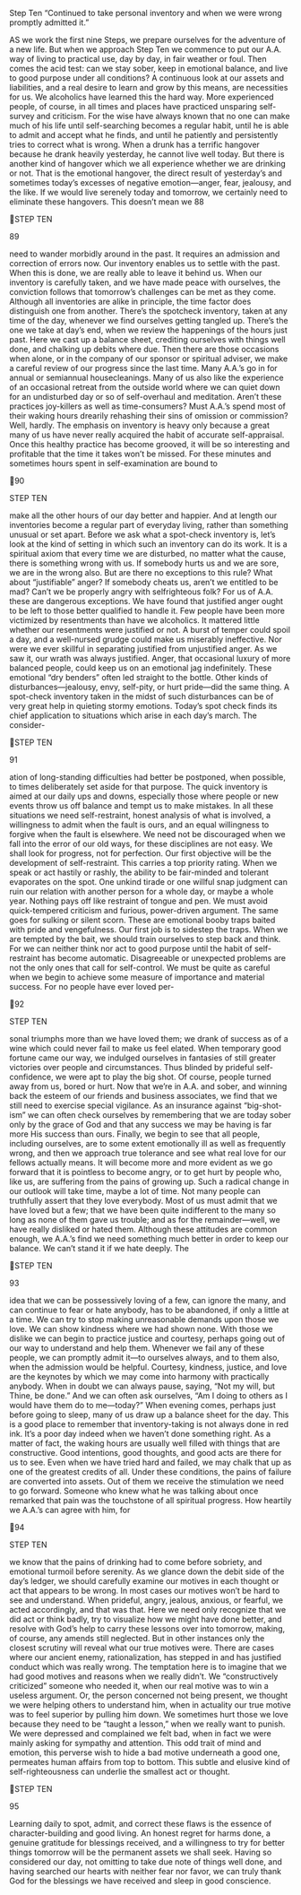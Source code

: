 Step Ten
“Continued to take personal inventory and when
we were wrong promptly admitted it.”

AS we work the first nine Steps, we prepare ourselves for
the adventure of a new life. But when we approach Step
Ten we commence to put our A.A. way of living to practical use, day by day, in fair weather or foul. Then comes the
acid test: can we stay sober, keep in emotional balance, and
live to good purpose under all conditions?
A continuous look at our assets and liabilities, and a real
desire to learn and grow by this means, are necessities for
us. We alcoholics have learned this the hard way. More experienced people, of course, in all times and places have
practiced unsparing self-survey and criticism. For the wise
have always known that no one can make much of his life
until self-searching becomes a regular habit, until he is able
to admit and accept what he finds, and until he patiently
and persistently tries to correct what is wrong.
When a drunk has a terrific hangover because he drank
heavily yesterday, he cannot live well today. But there is
another kind of hangover which we all experience whether
we are drinking or not. That is the emotional hangover, the
direct result of yesterday’s and sometimes today’s excesses
of negative emotion—anger, fear, jealousy, and the like. If
we would live serenely today and tomorrow, we certainly
need to eliminate these hangovers. This doesn’t mean we
88

STEP TEN

89

need to wander morbidly around in the past. It requires
an admission and correction of errors now. Our inventory
enables us to settle with the past. When this is done, we
are really able to leave it behind us. When our inventory is
carefully taken, and we have made peace with ourselves,
the conviction follows that tomorrow’s challenges can be
met as they come.
Although all inventories are alike in principle, the time
factor does distinguish one from another. There’s the spotcheck inventory, taken at any time of the day, whenever we
find ourselves getting tangled up. There’s the one we take at
day’s end, when we review the happenings of the hours just
past. Here we cast up a balance sheet, crediting ourselves
with things well done, and chalking up debits where due.
Then there are those occasions when alone, or in the company of our sponsor or spiritual adviser, we make a careful
review of our progress since the last time. Many A.A.’s go
in for annual or semiannual housecleanings. Many of us
also like the experience of an occasional retreat from the
outside world where we can quiet down for an undisturbed
day or so of self-overhaul and meditation.
Aren’t these practices joy-killers as well as time-consumers? Must A.A.’s spend most of their waking hours drearily rehashing their sins of omission or commission? Well,
hardly. The emphasis on inventory is heavy only because
a great many of us have never really acquired the habit of
accurate self-appraisal. Once this healthy practice has become grooved, it will be so interesting and profitable that
the time it takes won’t be missed. For these minutes and
sometimes hours spent in self-examination are bound to

90

STEP TEN

make all the other hours of our day better and happier.
And at length our inventories become a regular part of everyday living, rather than something unusual or set apart.
Before we ask what a spot-check inventory is, let’s look
at the kind of setting in which such an inventory can do its
work.
It is a spiritual axiom that every time we are disturbed,
no matter what the cause, there is something wrong with
us. If somebody hurts us and we are sore, we are in the
wrong also. But are there no exceptions to this rule? What
about “justifiable” anger? If somebody cheats us, aren’t we
entitled to be mad? Can’t we be properly angry with selfrighteous folk? For us of A.A. these are dangerous exceptions. We have found that justified anger ought to be left to
those better qualified to handle it.
Few people have been more victimized by resentments
than have we alcoholics. It mattered little whether our resentments were justified or not. A burst of temper could
spoil a day, and a well-nursed grudge could make us miserably ineffective. Nor were we ever skillful in separating
justified from unjustified anger. As we saw it, our wrath
was always justified. Anger, that occasional luxury of more
balanced people, could keep us on an emotional jag indefinitely. These emotional “dry benders” often led straight to
the bottle. Other kinds of disturbances—jealousy, envy,
self-pity, or hurt pride—did the same thing.
A spot-check inventory taken in the midst of such disturbances can be of very great help in quieting stormy
emotions. Today’s spot check finds its chief application to
situations which arise in each day’s march. The consider-

STEP TEN

91

ation of long-standing difficulties had better be postponed,
when possible, to times deliberately set aside for that purpose. The quick inventory is aimed at our daily ups and
downs, especially those where people or new events throw
us off balance and tempt us to make mistakes.
In all these situations we need self-restraint, honest
analysis of what is involved, a willingness to admit when
the fault is ours, and an equal willingness to forgive when
the fault is elsewhere. We need not be discouraged when we
fall into the error of our old ways, for these disciplines are
not easy. We shall look for progress, not for perfection.
Our first objective will be the development of self-restraint. This carries a top priority rating. When we speak
or act hastily or rashly, the ability to be fair-minded and
tolerant evaporates on the spot. One unkind tirade or one
willful snap judgment can ruin our relation with another
person for a whole day, or maybe a whole year. Nothing pays off like restraint of tongue and pen. We must
avoid quick-tempered criticism and furious, power-driven argument. The same goes for sulking or silent scorn.
These are emotional booby traps baited with pride and
vengefulness. Our first job is to sidestep the traps. When
we are tempted by the bait, we should train ourselves to
step back and think. For we can neither think nor act to
good purpose until the habit of self-restraint has become
automatic.
Disagreeable or unexpected problems are not the only
ones that call for self-control. We must be quite as careful when we begin to achieve some measure of importance
and material success. For no people have ever loved per-

92

STEP TEN

sonal triumphs more than we have loved them; we drank
of success as of a wine which could never fail to make us
feel elated. When temporary good fortune came our way,
we indulged ourselves in fantasies of still greater victories
over people and circumstances. Thus blinded by prideful
self-confidence, we were apt to play the big shot. Of course,
people turned away from us, bored or hurt.
Now that we’re in A.A. and sober, and winning back
the esteem of our friends and business associates, we find
that we still need to exercise special vigilance. As an insurance against “big-shot-ism” we can often check ourselves
by remembering that we are today sober only by the grace
of God and that any success we may be having is far more
His success than ours.
Finally, we begin to see that all people, including ourselves, are to some extent emotionally ill as well as frequently wrong, and then we approach true tolerance and
see what real love for our fellows actually means. It will
become more and more evident as we go forward that it is
pointless to become angry, or to get hurt by people who,
like us, are suffering from the pains of growing up.
Such a radical change in our outlook will take time,
maybe a lot of time. Not many people can truthfully assert that they love everybody. Most of us must admit that
we have loved but a few; that we have been quite indifferent to the many so long as none of them gave us trouble;
and as for the remainder—well, we have really disliked or
hated them. Although these attitudes are common enough,
we A.A.’s find we need something much better in order to
keep our balance. We can’t stand it if we hate deeply. The

STEP TEN

93

idea that we can be possessively loving of a few, can ignore
the many, and can continue to fear or hate anybody, has to
be abandoned, if only a little at a time.
We can try to stop making unreasonable demands upon
those we love. We can show kindness where we had shown
none. With those we dislike we can begin to practice justice
and courtesy, perhaps going out of our way to understand
and help them.
Whenever we fail any of these people, we can promptly admit it—to ourselves always, and to them also, when
the admission would be helpful. Courtesy, kindness, justice, and love are the keynotes by which we may come into
harmony with practically anybody. When in doubt we can
always pause, saying, “Not my will, but Thine, be done.”
And we can often ask ourselves, “Am I doing to others as I
would have them do to me—today?”
When evening comes, perhaps just before going to sleep,
many of us draw up a balance sheet for the day. This is a
good place to remember that inventory-taking is not always
done in red ink. It’s a poor day indeed when we haven’t done
something right. As a matter of fact, the waking hours are
usually well filled with things that are constructive. Good
intentions, good thoughts, and good acts are there for us
to see. Even when we have tried hard and failed, we may
chalk that up as one of the greatest credits of all. Under
these conditions, the pains of failure are converted into assets. Out of them we receive the stimulation we need to go
forward. Someone who knew what he was talking about
once remarked that pain was the touchstone of all spiritual
progress. How heartily we A.A.’s can agree with him, for

94

STEP TEN

we know that the pains of drinking had to come before
sobriety, and emotional turmoil before serenity.
As we glance down the debit side of the day’s ledger, we
should carefully examine our motives in each thought or
act that appears to be wrong. In most cases our motives
won’t be hard to see and understand. When prideful, angry,
jealous, anxious, or fearful, we acted accordingly, and that
was that. Here we need only recognize that we did act or
think badly, try to visualize how we might have done better,
and resolve with God’s help to carry these lessons over into
tomorrow, making, of course, any amends still neglected.
But in other instances only the closest scrutiny will reveal what our true motives were. There are cases where
our ancient enemy, rationalization, has stepped in and has
justified conduct which was really wrong. The temptation
here is to imagine that we had good motives and reasons
when we really didn’t.
We “constructively criticized” someone who needed it,
when our real motive was to win a useless argument. Or,
the person concerned not being present, we thought we
were helping others to understand him, when in actuality
our true motive was to feel superior by pulling him down.
We sometimes hurt those we love because they need to be
“taught a lesson,” when we really want to punish. We were
depressed and complained we felt bad, when in fact we
were mainly asking for sympathy and attention. This odd
trait of mind and emotion, this perverse wish to hide a
bad motive underneath a good one, permeates human affairs from top to bottom. This subtle and elusive kind of
self-righteousness can underlie the smallest act or thought.

STEP TEN

95

Learning daily to spot, admit, and correct these flaws is the
essence of character-building and good living. An honest
regret for harms done, a genuine gratitude for blessings received, and a willingness to try for better things tomorrow
will be the permanent assets we shall seek.
Having so considered our day, not omitting to take due
note of things well done, and having searched our hearts
with neither fear nor favor, we can truly thank God for the
blessings we have received and sleep in good conscience.

